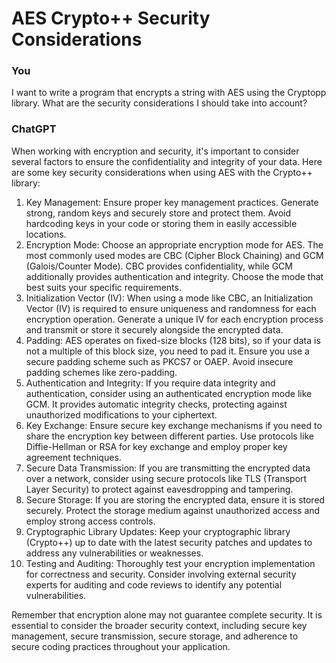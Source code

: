 # AES Crypto++ Security Considerations

### You
I want to write a program that encrypts a string with AES using the Cryptopp library. What are the security considerations I should take into account?

### ChatGPT
When working with encryption and security, it's important to consider several factors to ensure the confidentiality and integrity of your data. Here are some key security considerations when using AES with the Crypto++ library:

1. Key Management: Ensure proper key management practices. Generate strong, random keys and securely store and protect them. Avoid hardcoding keys in your code or storing them in easily accessible locations.
2. Encryption Mode: Choose an appropriate encryption mode for AES. The most commonly used modes are CBC (Cipher Block Chaining) and GCM (Galois/Counter Mode). CBC provides confidentiality, while GCM additionally provides authentication and integrity. Choose the mode that best suits your specific requirements.
3. Initialization Vector (IV): When using a mode like CBC, an Initialization Vector (IV) is required to ensure uniqueness and randomness for each encryption operation. Generate a unique IV for each encryption process and transmit or store it securely alongside the encrypted data.
4. Padding: AES operates on fixed-size blocks (128 bits), so if your data is not a multiple of this block size, you need to pad it. Ensure you use a secure padding scheme such as PKCS7 or OAEP. Avoid insecure padding schemes like zero-padding.
5. Authentication and Integrity: If you require data integrity and authentication, consider using an authenticated encryption mode like GCM. It provides automatic integrity checks, protecting against unauthorized modifications to your ciphertext.
6. Key Exchange: Ensure secure key exchange mechanisms if you need to share the encryption key between different parties. Use protocols like Diffie-Hellman or RSA for key exchange and employ proper key agreement techniques.
7. Secure Data Transmission: If you are transmitting the encrypted data over a network, consider using secure protocols like TLS (Transport Layer Security) to protect against eavesdropping and tampering.
8. Secure Storage: If you are storing the encrypted data, ensure it is stored securely. Protect the storage medium against unauthorized access and employ strong access controls.
9. Cryptographic Library Updates: Keep your cryptographic library (Crypto++) up to date with the latest security patches and updates to address any vulnerabilities or weaknesses.
10. Testing and Auditing: Thoroughly test your encryption implementation for correctness and security. Consider involving external security experts for auditing and code reviews to identify any potential vulnerabilities.

Remember that encryption alone may not guarantee complete security. It is essential to consider the broader security context, including secure key management, secure transmission, secure storage, and adherence to secure coding practices throughout your application.

